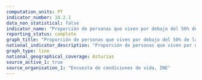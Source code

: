 ```yaml
---
computation_units: PT
indicator_number: 10.2.1
data_non_statistical: false
indicator_name: "Proporción de personas que viven por debajo del 50% de la mediana de los ingresos, desglosada por sexo, edad y personas con discapacidad"
reporting_status: complete
graph_title: "Proporción de personas que viven por debajo del 50% de la mediana de los ingresos, desglosada por sexo, edad y personas con discapacidad"
national_indicator_description: "Proporción de personas que viven por debajo del 50% de la mediana de los ingresos, considerando la mediana autonómica"
graph_type: line
national_geographical_coverage: Asturias
source_active_1: true
source_organisation_1: "Encuesta de condiciones de vida, INE"
---
```

